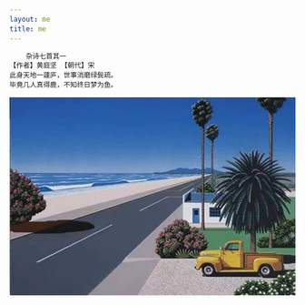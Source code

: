 ```yaml
---
layout: me
title: me
---
```


```python
    杂诗七首其一
【作者】黄庭坚 【朝代】宋
此身天地一蘧庐，世事消磨绿鬓疏。
毕竟几人真得鹿，不知终日梦为鱼。
```
![rock](../assets/img/citypop.png "rock")
